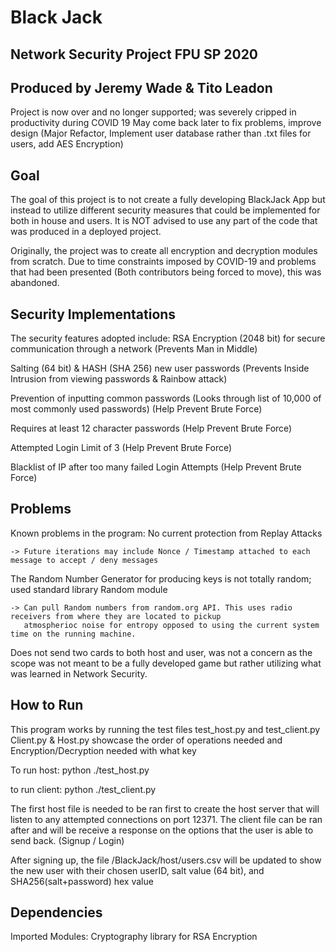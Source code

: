# Black Jack
## Network Security Project FPU SP 2020
## Produced by Jeremy Wade & Tito Leadon

Project is now over and no longer supported; was severely cripped in productivity during COVID 19
May come back later to fix problems, improve design (Major Refactor, Implement user database rather than .txt files for users, add AES Encryption)

## Goal
The goal of this project is to not create a fully developing BlackJack App but instead to utilize different 
security measures that could be implemented for both in house and users. It is NOT advised to use any part
of the code that was produced in a deployed project.

Originally, the project was to create all encryption and decryption modules from scratch. Due to time constraints imposed by COVID-19 and
problems that had been presented (Both contributors being forced to move), this was abandoned. 

## Security Implementations
The security features adopted include:
  RSA Encryption (2048 bit) for secure communication through a network (Prevents Man in Middle)
  
  Salting (64 bit) & HASH (SHA 256) new user passwords (Prevents Inside Intrusion from viewing passwords & Rainbow attack)
  
  Prevention of inputting common passwords (Looks through list of 10,000 of most commonly used passwords) (Help Prevent Brute Force)
  
  Requires at least 12 character passwords (Help Prevent Brute Force)
  
  Attempted Login Limit of 3 (Help Prevent Brute Force)
  
  Blacklist of IP after too many failed Login Attempts (Help Prevent Brute Force)
  
## Problems
Known problems in the program:
  No current protection from Replay Attacks
  
    -> Future iterations may include Nonce / Timestamp attached to each message to accept / deny messages
    
  The Random Number Generator for producing keys is not totally random; used standard library Random module 
  
    -> Can pull Random numbers from random.org API. This uses radio receivers from where they are located to pickup
       atmospherioc noise for entropy opposed to using the current system time on the running machine.
       
  Does not send two cards to both host and user, was not a concern as the scope was not meant to be a fully developed game but rather
  utilizing what was learned in Network Security.

## How to Run
This program works by running the test files test_host.py and test_client.py
Client.py & Host.py showcase the order of operations needed and Encryption/Decryption needed with what key

To run host:
python ./test_host.py

to run client:
python ./test_client.py

The first host file is needed to be ran first to create the host server that will listen to any attempted connections on port 12371.
The client file can be ran after and will be receive a response on the options that the user is able to send back. (Signup / Login)

After signing up, the file /BlackJack/host/users.csv will be updated to show the new user with their chosen userID, salt value (64 bit), 
      and SHA256(salt+password) hex value

## Dependencies
Imported Modules:
Cryptography library for RSA Encryption
